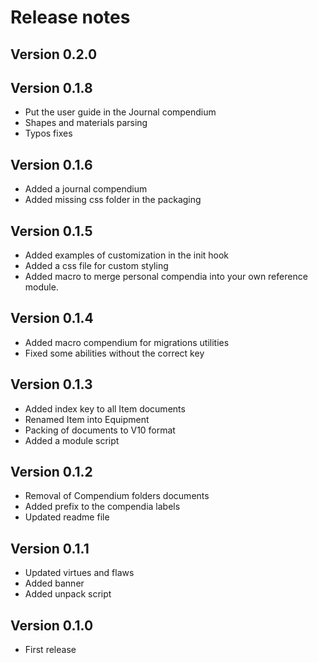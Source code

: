 # Release notes

## Version 0.2.0

## Version 0.1.8

- Put the user guide in the Journal compendium
- Shapes and materials parsing
- Typos fixes

## Version 0.1.6

- Added a journal compendium
- Added missing css folder in the packaging

## Version 0.1.5

- Added examples of customization in the init hook
- Added a css file for custom styling
- Added macro to merge personal compendia into your own reference module.

## Version 0.1.4

- Added macro compendium for migrations utilities
- Fixed some abilities without the correct key

## Version 0.1.3

- Added index key to all Item documents
- Renamed Item into Equipment
- Packing of documents to V10 format
- Added a module script

## Version 0.1.2

- Removal of Compendium folders documents
- Added prefix to the compendia labels
- Updated readme file

## Version 0.1.1

- Updated virtues and flaws
- Added banner
- Added unpack script

## Version 0.1.0

- First release
